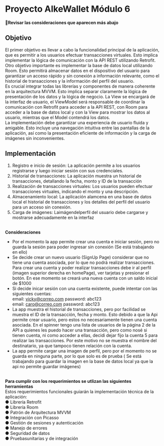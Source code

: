 # Proyecto AlkeWallet Módulo 6

👀**Revisar las consideraciones que aparecen más abajo**

## Objetivo 

El primer objetivo es llevar a cabo la funcionalidad principal de la
 aplicación, que es permitir a los usuarios efectuar transacciones virtuales.
 Esto implica implementar la lógica de comunicación con la API REST
 utilizando Retrofit. <br>
 Otro objetivo importante es implementar la base de datos local utilizando
 Room. Esto permitirá almacenar datos en el dispositivo del usuario para
 garantizar un acceso rápido y sin conexión a información relevante, como
 el historial de transacciones y la información del perfil del usuario. <br>
 Es crucial integrar todas las librerías y componentes de manera coherente
 en la arquitectura MVVM. Esto implica separar claramente la lógica de
 presentación de los datos y la lógica de negocio. La View se encargará de la
 interfaz de usuario, el ViewModel será responsable de coordinar la
 comunicación con Retrofit para acceder a la API REST, con Room para
 acceder a la base de datos local y con la View para mostrar los datos al
 usuario, mientras que el Model contendrá los datos. <br>
La implementación debe garantizar una experiencia de usuario fluida y
 amigable. Esto incluye una navegación intuitiva entre las pantallas de la
 aplicación, así como la presentación eficiente de información y la carga de
 imágenes sin inconvenientes. 

 ## Implementación

  1. Registro e inicio de sesión: La aplicación permite a los
 usuarios registrarse y luego iniciar sesión con sus credenciales.<br>
 2. Historial de transacciones: La aplicación muestra un historial
 de transacciones, detallando la fecha, monto y ID de la transacción<br>
 3. Realización de transacciones virtuales: Los usuarios pueden 
 efectuar transacciones virtuales, indicando el monto y una
 descripción.<br>
 4. Almacenamiento local: La aplicación alamcena en una base
 de datos local el historial de transacciones y los detalles del perfil del
 usuario para un acceso sin conexión.<br>
 5. Carga de imágenes: Laimágendelperfil del usuario debe cargarse y
 mostrarse adecuadamente en la interfaz<br><br>

 **Consideraciones**<br>
 - Por el momento la app permite crear una cuenta e iniciar sesión, pero no guarda la sesión para poder ingresar sin conexión (Se está trabajando en ello) <br>
 - Se decide crear un nuevo usuario (SignUp Page) considerar que no tiene una cuenta asociada, por lo que no podrá realizar transacciones. Para crear una cuenta y poder realizar transacciones debe ir al perfil (imagen superior derecha en homePage), ver tarjetas y presionar el botón. En ese momento se creará una nueva cuenta con un saldo inicial de $1000<br>
 - Si decide inicar sesión con una cuenta existente, puede intentar con las siguientes cuentas: <br>
 email: vicky@correo.com       password: abc123 <br>
 email: caro@correo.com        password: abc123 <br>
 - La app muestra el historial de transacciones, pero por facilidad se muestra el ID de la transacción, fecha y monto. Esto debido a que la Api permite crear usuario, pero estos no necesariamente tienen una cuenta asociada. En el spinner tengo una lista de usuarios de la página 2 de la API a quienes les puedo hacer una transacción, pero como nosé si tienen cuenta, ni como acceder a ellas, decidi dejar fijo la cuenta 5 para realizar las transacciones. Por este motivo no se muestra el nombre del destinatario, ya que tampoco tienen relación con la cuenta. <br>
- La app permite cargar una imagen de perfil, pero por el momento no se guarda en ninguna parte, por lo que solo es de prueba ( Se está trabajando para guardar la imagen en la base de datos local ya que la api no permite guardar imágenes) <br><br>

**Para cumplir con los requerimientos se utlizan las siguientes herramientas**<br>
Estos requerimientos funcionales guiarán la implementación técnica de la
 aplicación: <br>
 ● Librería Retrofit<br>
 ● Librería Room<br>
 ● Patrón de Arquitectura MVVM<br>
 ● Integración con Picasso<br>
 ● Gestión de sesiones y autenticación<br>
 ● Manejo de errores<br>
 ● Seguridad de datos<br>
● Pruebasunitarias y de integración<br>